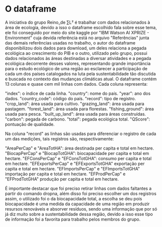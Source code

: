 # O dataframe

A iniciativa do grupo Reino_de ∑L² é trabalhar com dados relacionados à área de ecologia, devido a isso o dataframe escolhido fala sobre esse tema, ele foi conseguido por meio do site kaggle por "IBM Watson AI XPRIZE - Environment" cuja devida referência está no arquivo "Referências" junta das demais referências usadas no trabalho, o autor do dataframe disponibilizou dois dados para download, um deles relaciona a pegada ecológica ao crescimento do PIB e o outro, utilizado pelo grupo, possui dados relacionados às áreas destinadas a diversar atividades e a pegada ecológica decorrente desses valores, representando grande importância para o estudo ecológico de uma região ao esclarecer a participação de cada um dos países catalogados na luta pela sustentabilidade tão discutida e buscada no contexto das mudanças climáticas atual. O dataframe contém 13 colunas e quase cem mil linhas com dados. Cada coluna representa:

"index": o índice de cada linha.
"country": nome do país.
"year": ano dos dados.
"country_code": código do país.
"record": tipo de registro.
"crop_land": área usada para cultivo.
"grazing_land": área usada para pastagem.
"forest_land": área usada para florestas.
"fishing_ground": área usada para pesca.
"built_up_land": área usada para áreas construídas.
"carbon": pegada de carbono.
"total": pegada ecológica total.
"QScore": pontuação de qualidade.

Na coluna "record" as linhas são usadas para diferenciar o registro de cada um das medições, tais registros são, respectivamente:

"AreaPerCap" e "AreaTotHA": área destinada per capita e total em hectare.
"BiocapPerCap" e "BiocapTotGHA": biocapacidade per capita e total em hectare.
"EFConsPerCap" e "EFConsTotGHA": consumo per capita e total em hectare.
"EFExportsPerCap" e "EFExportsTotGHA" exportação per capita e total em hectare.
"EFImportsPerCap" e "EFImportsTotGHA" importação per capita e total em hectare.
"EFProdPerCap" e "EFProdTotGHA" produção per capita e total em hectare.

É importante destacar que foi preciso retirar linhas com dados faltantes a partir do comando dropna, além disso foi preciso escolher um dos registros assim, o utilizado foi o da biocapacidade total, a escolha se deu pois biocapacidade é uma medida da capacidade de uma região em produzir resursos renováveis e absorver resíduos, sendo uma informação que por só já diz muito sobre a sustentabilidade dessa região, devido a isso esse tipo de informação foi a favorita para trabalho pelos membros do grupo.

